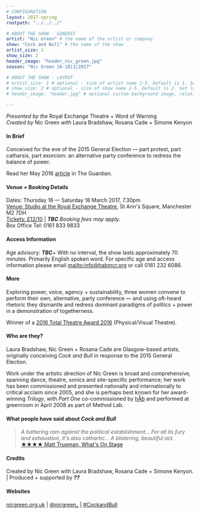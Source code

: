 ```yaml
---
# CONFIGURATION
layout: 2017-spring
rootpath: "../../../"

# ABOUT THE SHOW - GENERIC
artist: "Nic Green" # the name of the artist or company
show: "Cock and Bull" # the name of the show
artist_size: 1
show_size: 2
header_image: "header_nic_green.jpg"    
season: "Nic Green 16-18|3|2017"

# ABOUT THE SHOW - LAYOUT
# artist_size: 1 # optional - size of artist name 1-5. Default is 1. Set longer names to lower values
# show_size: 2 # optional - size of show name 2-5. Default is 2. Set longer names to lower values
# header_image: "header.jpg" # optional custom background image, relative to current page

---
```

*Presented by the* Royal Exchange Theatre + Word of Warning<br>*Created by* Nic Green *with* Laura Bradshaw, Rosana Cade + Simone Kenyon         
         
#### In Brief       
Conceived for the eve of the 2015 General Election — part protest, part catharsis, part exorcism: an alternative party conference to redress the balance of power.           
         
Read her May 2016 <a href="http://www.theguardian.com/stage/2016/may/17/cock-and-bull-political-slogans-rosana-cade-laura-bradshaw-nic-green" target="_blank">article</a> in The Guardian.        
         
#### Venue + Booking Details    
Dates: Thursday 16 — Saturday 18 March 2017, 7.30pm         
<a href="http://www.royalexchange.co.uk/where-how-to-find-us" target="_blank">Venue: Studio at the Royal Exchange Theatre</a>, St Ann's Square, Manchester M2 7DH             
<a href="http://www.royalexchange.co.uk/whats-on-and-tickets/cock-and-bull" target="_blank">Tickets: £12/10</a> | ***TBC** Booking fees may apply.*     
Box Office Tel: 0161 833 9833         
         
#### Access Information        
Age advisory: ***TBC***+ With no interval, the show lasts approximately 70 minutes. Primarily English spoken word. For specific age and access information please email <mailto:info@habmcr.org> or call 0161 232 6086.     
             
#### More             
Exploring power, voice, agency + sustainability, three women convene to perform their own, alternative, party conference — and using oft-heard rhetoric they dismantle and redress dominant paradigms of politics + power in a demonstration of togetherness.        
        
Winner of a <a href="http://www.edfringe.com/media/award-winners#Total" target="_blank">2016 Total Theatre Award 2016</a> (Physical/Visual Theatre).        
        
#### Who are they?     
Laura Bradshaw, Nic Green + Rosana Cade are Glasgow-based artists, originally conceiving *Cock and Bull* in response to the 2015 General Election.         
           
Work under the artistic direction of Nic Green is broad and comprehensive, spanning dance, theatre, sonics and site-specific performance; her work has been commissioned and presented nationally and internationally to critical acclaim since 2005, and she is perhaps best known for her award-winning *Trilogy*, with *Part One* co-commissioned by [hÅb](/hab) and performed at greenroom in April 2008 as part of Method Lab.           
         
#### What people have said about *Cock and Bull*         
>*A battering ram against the political establishment… For all its fury and exhaustion, it's also cathartic… A blistering, beautiful act.*<br><a href="http://www.whatsonstage.com/edinburgh-theatre/reviews/cock-and-bull-forest-fringe-festival-nic-green_41533.html" target="_blank">★★★★ Matt Trueman, What's On Stage</a>        
              
#### Credits          
Created by Nic Green with Laura Bradshaw, Rosana Cade + Simone Kenyon. | Produced + supported by ***??***        
         
#### Websites          
<a href="http://nicgreen.org.uk" target="_blank">nicgreen.org.uk</a> | <a href="http://twitter.com/nicgreen_" target="_blank">@nicgreen_</a> | <a href="http://twitter.com/hashtag/CockandBull" target="_blank">#CockandBull</a>
